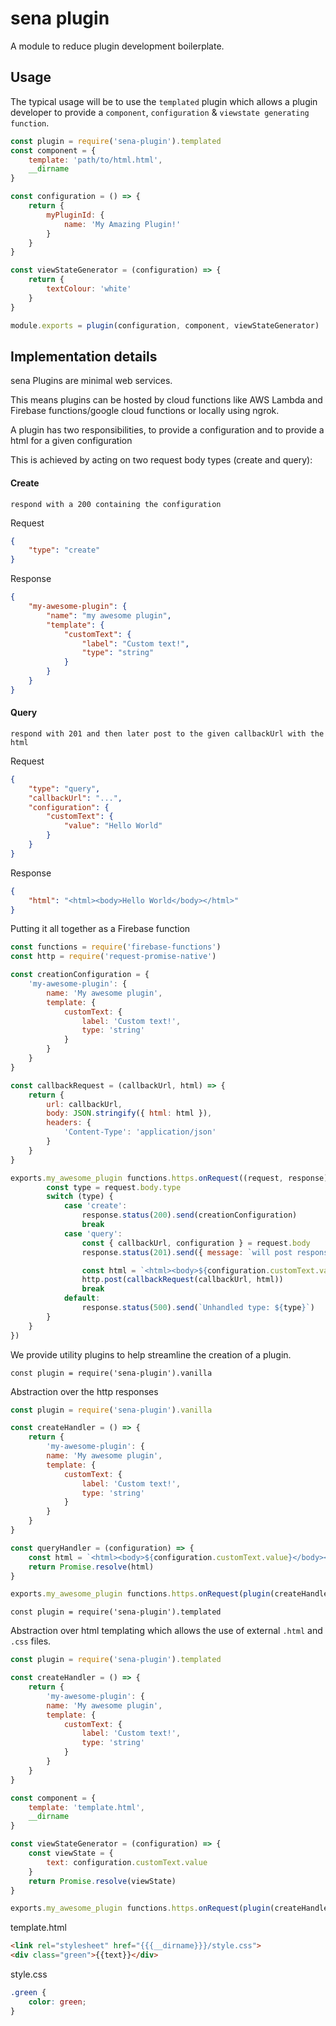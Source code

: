 sena plugin
===

A module to reduce plugin development boilerplate.

## Usage

The typical usage will be to use the `templated` plugin which allows a plugin developer to provide a `component`, `configuration` &
`viewstate generating function`. 


```javascript
const plugin = require('sena-plugin').templated
const component = {
    template: 'path/to/html.html',
    __dirname
}

const configuration = () => {
    return {
        myPluginId: {
            name: 'My Amazing Plugin!'
        }
    }
}

const viewStateGenerator = (configuration) => {
    return {
        textColour: 'white'
    }
}

module.exports = plugin(configuration, component, viewStateGenerator)
```

## Implementation details


sena Plugins are minimal web services.

This means plugins can be hosted by cloud functions like AWS Lambda and Firebase functions/google cloud functions or locally using ngrok.

A plugin has two responsibilities, to provide a configuration and to provide a html 
for a given configuration

This is achieved by acting on two request body types (create and query):

#### Create  

    respond with a 200 containing the configuration 

Request 
```json
{
    "type": "create"
}
```

Response
```json
{
    "my-awesome-plugin": {
        "name": "my awesome plugin",   
        "template": {
            "customText": {
                "label": "Custom text!",
                "type": "string"
            }
        }
    }
}
```

#### Query

    respond with 201 and then later post to the given callbackUrl with the html

Request
```json
{
    "type": "query",
    "callbackUrl": "...",
    "configuration": {
        "customText": {
            "value": "Hello World"
        }     
    }
}
```

Response
```json
{
    "html": "<html><body>Hello World</body></html>"
}
```

Putting it all together as a Firebase function

```javascript
const functions = require('firebase-functions')
const http = require('request-promise-native')

const creationConfiguration = {
    'my-awesome-plugin': {
        name: 'My awesome plugin',   
        template: {
            customText: {
                label: 'Custom text!',
                type: 'string'
            }
        }
    }
}

const callbackRequest = (callbackUrl, html) => {
    return {
        url: callbackUrl,
        body: JSON.stringify({ html: html }),
        headers: {
            'Content-Type': 'application/json'
        }
    }
}

exports.my_awesome_plugin functions.https.onRequest((request, response) => {
        const type = request.body.type
        switch (type) {
            case 'create':
                response.status(200).send(creationConfiguration)
                break
            case 'query':
                const { callbackUrl, configuration } = request.body
                response.status(201).send({ message: `will post response to ${callbackUrl}` })

                const html = `<html><body>${configuration.customText.value}</body></html>`
                http.post(callbackRequest(callbackUrl, html))
                break
            default:
                response.status(500).send(`Unhandled type: ${type}`)
        }
    }
})
```

We provide utility plugins to help streamline the creation of a plugin.

```
const plugin = require('sena-plugin').vanilla
```

Abstraction over the http responses

```javascript
const plugin = require('sena-plugin').vanilla

const createHandler = () => {
    return {
        'my-awesome-plugin': {
        name: 'My awesome plugin',   
        template: {
            customText: {
                label: 'Custom text!',
                type: 'string'
            }
        }
    }
}

const queryHandler = (configuration) => {
    const html = `<html><body>${configuration.customText.value}</body></html>`    
    return Promise.resolve(html)
}

exports.my_awesome_plugin functions.https.onRequest(plugin(createHandler, queryHandler))
```

```
const plugin = require('sena-plugin').templated
```

Abstraction over html templating which allows the use of external `.html` and `.css` files.


```javascript
const plugin = require('sena-plugin').templated

const createHandler = () => {
    return {
        'my-awesome-plugin': {
        name: 'My awesome plugin',   
        template: {
            customText: {
                label: 'Custom text!',
                type: 'string'
            }
        }
    }
}

const component = {
    template: 'template.html',
    __dirname
}

const viewStateGenerator = (configuration) => {
    const viewState = {
        text: configuration.customText.value
    }
    return Promise.resolve(viewState)
}

exports.my_awesome_plugin functions.https.onRequest(plugin(createHandler, component, viewStateGenerator))
```

template.html
```html
<link rel="stylesheet" href="{{{__dirname}}}/style.css">
<div class="green">{{text}}</div>
```

style.css 
```css
.green {
    color: green;
}
```

